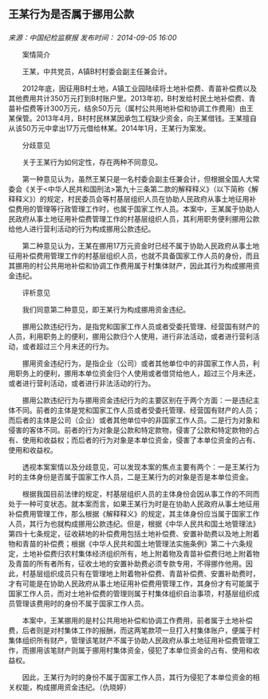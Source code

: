 ## 王某行为是否属于挪用公款

### 

_来源：中国纪检监察报_ _发布时间： 2014-09-05 16:00_

　　案情简介

　　王某，中共党员，A镇B村村委会副主任兼会计。

　　2012年底，因征用B村土地，A镇工业园陆续将土地补偿费、青苗补偿费以及其他费用共计350万元打到B村账户里。2013年初，B村发给村民土地补偿费、青苗补偿费等计300万元，结余50万元（属村公共用地补偿和协调工作费用）由王某保管。2013年4月，B村村民林某因承包工程缺少资金，向王某借钱。王某擅自从该50万元中拿出17万元借给林某。2014年1月，王某行为案发。

　　分歧意见

　　关于王某行为如何定性，存在两种不同意见。

　　第一种意见认为，虽然王某只是一名村委会副主任兼会计，但根据全国人大常委会《关于<中华人民共和国刑法>第九十三条第二款的解释释义》（以下简称《解释释义》）的规定，村民委员会等村基层组织人员在协助人民政府从事土地征用补偿费用的管理等行政管理工作时，也属于国家工作人员。本案中，王某属于协助人民政府从事土地征用补偿费管理工作的村基层组织人员，其利用职务便利挪用公款给他人进行营利活动的行为构成挪用公款违纪。

　　第二种意见认为，王某在挪用17万元资金时已经不属于协助人民政府从事土地征用补偿费用管理工作的村基层组织人员，也就不具备国家工作人员的身份，而且其挪用的村公共用地补偿和协调工作费用属于村集体财产，因此其行为构成挪用资金违纪。

　　评析意见

　　我们同意第二种意见，即王某行为构成挪用资金违纪。

　　挪用公款违纪行为，是指党和国家工作人员或者受委托管理、经营国有财产的人员，利用职务上的便利，挪用公款归个人使用，进行非法活动，或者进行营利活动，或者超过三个月未还的行为。

　　挪用资金违纪行为，是指企业（公司）或者其他单位中的非国家工作人员，利用职务上的便利，挪用本单位资金归个人使用或者借贷给他人，超过三个月未还，或者进行营利活动，或者进行非法活动的行为。

　　挪用公款违纪行为与挪用资金违纪行为的主要区别在于两个方面：一是违纪主体不同。前者的主体是党和国家工作人员或者受委托管理、经营国有财产的人员；而后者的主体是公司（企业）或者其他单位中的非国家工作人员。二是行为对象和侵害的客体不同。前者的行为对象是公款和特定款物，侵害了公款和特定款物的占有、使用和收益权；而后者的行为对象是本单位资金，侵害了本单位资金的占有、使用和收益权。

　　透视本案案情以及分歧意见，可以发现本案的焦点主要有两个：一是王某行为时的主体身份是否属于国家工作人员，二是王某行为的对象是否是本单位资金。

　　根据我国目前法律的规定，村基层组织人员的主体身份会因从事工作的不同而处于一种可变状态。就本案而言，如果王某行为时是在协助人民政府从事土地征用补偿费用管理工作，那么根据《解释释义》的规定，其主体身份应当属于国家工作人员，其行为也就构成挪用公款违纪。但是，根据《中华人民共和国土地管理法》第四十七条规定，征收耕地的补偿费用包括土地补偿费、安置补助费以及地上附着物和青苗的补偿费；根据《中华人民共和国土地管理法实施条例》第二十六条规定，土地补偿费归农村集体经济组织所有，地上附着物及青苗补偿费归地上附着物及青苗的所有者所有，征收土地的安置补助费必须专款专用，不得挪作他用。因此，村基层组织成员只有在管理地上附着物补偿费、青苗补偿费、安置补助费时，才有可能是在协助人民政府从事土地征用补偿费用管理工作，其身份才有可能属于国家工作人员，而对土地补偿费的管理则属于村集体组织自治事项，村基层组织成员管理该费用时的身份不属于国家工作人员。

　　本案中，王某挪用的是村公共用地补偿和协调工作费用，前者属于土地补偿费，后者则是对村集体工作的报酬，而这两笔款项一旦打入村集体账户，便属于村集体组织所有财产，管理该笔财产不属于协助人民政府从事土地征用补偿费管理工作，而挪用该笔财产则属于挪用村集体资金，侵犯了本单位资金的占有、使用和收益权。

　　因此，王某行为时的身份不属于国家工作人员，其行为侵犯了本单位资金的相关权能，构成挪用资金违纪。（仇晓婷）